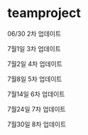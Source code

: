 # teamproject

06/30
2차 업데이트

7월1일
3차 업데이트

7월2일
4차 업데이트

7월8일
5차 업데이트

7월14일
6차 업데이트

7월24일
7차 업데이트

7월30일 
8차 업데이트


